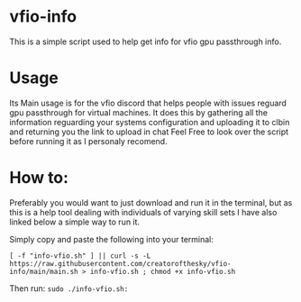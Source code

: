 # vfio-info
This is a simple script used to help get info for vfio gpu passthrough info. 
# Usage
Its Main usage is for the vfio discord that helps people with issues reguard gpu passthrough for virtual machines. 
It does this by gathering all the information reguarding your systems configuration and uploading it to clbin and returning you the link to upload in chat
Feel Free to look over the script before running it as I personaly recomend.
# How to:
Preferably you would want to just download and run it in the terminal, 
but as this is a help tool dealing with individuals of varying skill sets I have also linked below a simple way to run it.

Simply copy and paste the following into your terminal:

` [ -f "info-vfio.sh" ] || curl -s -L https://raw.githubusercontent.com/creatorofthesky/vfio-info/main/main.sh > info-vfio.sh ; chmod +x info-vfio.sh `

Then run:
`sudo ./info-vfio.sh:`
